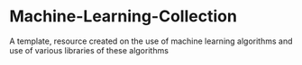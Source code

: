 # Machine-Learning-Collection
A template, resource created on the use of machine learning algorithms and use of various libraries of these algorithms
